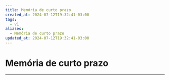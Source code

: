```yaml
---
title: Memória de curto prazo
created_at: 2024-07-12T19:32:41-03:00
tags:
  - v1
aliases:
  - Memória de curto prazo
updated_at: 2024-07-12T19:32:41-03:00
---
```

# Memória de curto prazo
---

